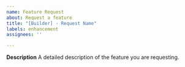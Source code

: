 ```yaml
---
name: Feature Request
about: Request a feature
title: "[Builder] - Request Name"
labels: enhancement
assignees: ''

---
```


**Description**
A detailed description of the feature you are requesting.
